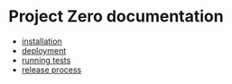 # Project Zero documentation

- [installation](installation.md)
- [deployment](deployment.md)
- [running tests](tests.md)
- [release process](release.md)
